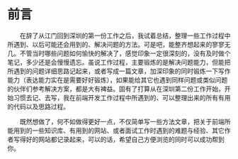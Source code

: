 
# 前言

&emsp;&emsp;在辞了从江门回到深圳的第一份工作之后，我试着总结，整理一些工作过程中所遇到、以后可能还会用到的、解决问题的方法。可是吧，能整齐想起来的寥寥无几。不管当时哪些问题如何愉快的解决了，感觉印象一定很深刻的，没有及时做个笔记，多少还是会慢慢遗忘。虽说工作过程，主要锻炼的是解决问题能力，但能把所遇到的问题详细思路记起来，或者写成一篇文章，加深印象的同时锻炼一下写作能力（表达能力实在是需要好好锻炼），如果能给其它也遇到同样问题或类似问题的伙伴们参考解决方案，都是大有裨益。固有了打算从在深圳第二份工作开始，开始习惯去记、去写，我在前端开发工作过程中所遇到的、可以整理出来的所有有用的代码以及思路过程。

&emsp;&emsp;既然想做了，何不如做得更好一点，不仅简单写一些方法文章，把关于前端所能用到的一些知识库、有用到的网站、或者面试工作时遇到的难题与经验、其它作者写得好的网站都记录起来，可以的话，希望自己方便浏览的同时可以成功帮到你。

